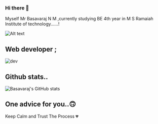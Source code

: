 ### Hi there 👋

Myself Mr Basavaraj N M ,currently studying BE 4th year in M S Ramaiah Institute of technology......!

![Alt text](https://www.freecodecamp.org/news/content/images/2022/07/git-github.png)


Web developer ; 
-------------------------------------------------------------------------------------------------------------------------------------------------------------------------
![dev](https://user-images.githubusercontent.com/95290162/173196765-bdadf028-ed03-4932-b576-cd4b1c501842.jpg)



Github stats..
-------------------------------------------------------------------------------------------------------------------------------------------------------------------------
![Basavaraj's GitHub stats](https://github-readme-stats.vercel.app/api?username=basavarajworld&theme=dark&show_icons=true)

One advice for you..🙃
-------------------------------------------------------------------------------------------------------------------------------------------------------------------------
Keep Calm and Trust The Process 💔

